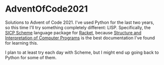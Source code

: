 # AdventOfCode2021

Solutions to Advent of Code 2021. I've used Python for the last two years, so this time I'll try something completely different: LISP. Specifically, the [SICP Scheme](https://docs.racket-lang.org/sicp-manual/index.html) language package for [Racket](https://racket-lang.org/), because [Structure and Interpretation of Computer Programs](https://mitpress.mit.edu/sites/default/files/sicp/full-text/book/book.html) is the best documentation I've found for learning this.

I plan to at least try each day with Scheme, but I might end up going back to Python for some of them.
